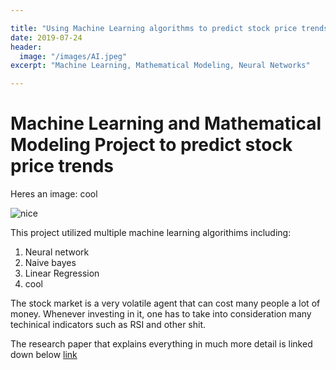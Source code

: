 ```yaml
---

title: "Using Machine Learning algorithms to predict stock price trends"
date: 2019-07-24
header:
  image: "/images/AI.jpeg"
excerpt: "Machine Learning, Mathematical Modeling, Neural Networks"

---
```

# Machine Learning and Mathematical Modeling Project to predict stock price trends
Heres an image:
cool

<img src="{{ site.url }}{{ site.baseurl }}/images/AI.jpeg" alt="nice">


  This project utilized multiple machine learning algorithims including:
  1. Neural network
  2. Naive bayes
  3. Linear Regression
  4. cool

  The stock market is a very volatile agent that can cost many people a lot of money. Whenever investing in it, one has to take into consideration many techinical indicators such as RSI and other shit.

  The research paper that explains everything in much more detail is linked down below [link](https://docs.google.com/document/d/1CH2NBqQ97SmrK-o2fUZSxCD8w3tXd9uhHxf5t3MG4to/edit?usp=sharing)
